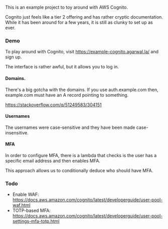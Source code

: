 This is an example project to toy around with AWS Cognito. 

Cognito just feels like a tier 2 offering and has rather cryptic documentation.
While it has been around for a few years, it is still as clunky to set up
as ever.

### Demo

To play around with Cognito, visit https://example-cognito.agarwal.la/ and
sign up.

The interface is rather awful, but it allows you to log in.


#### Domains.

There's a big gotcha with the domains. If you use auth.example.com then,
example.com must have an A record pointing to something.

https://stackoverflow.com/q/51249583/304151

#### Usernames

The usernames were case-sensitive and they have been made case-insensitive.

#### MFA

In order to configure MFA, there is a lambda that checks is the user has a
specific email address and then enables MFA.

This approach allows us to conditionally deduce who should have MFA.

### Todo

* Enable WAF: https://docs.aws.amazon.com/cognito/latest/developerguide/user-pool-waf.html
* TOTP-based MFA: https://docs.aws.amazon.com/cognito/latest/developerguide/user-pool-settings-mfa-totp.html

